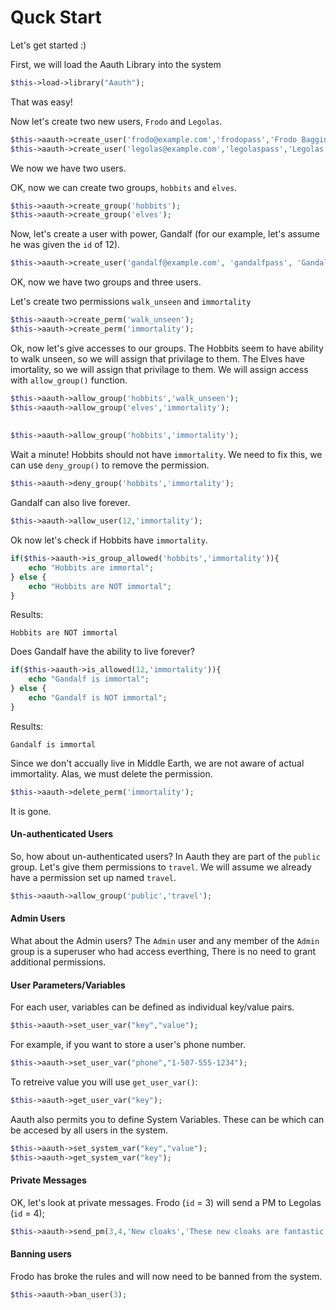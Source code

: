 # Quck Start

Let's get started :)

First, we will load the Aauth Library into the system
```php
$this->load->library("Aauth");
```

That was easy!

Now let's create two new users, `Frodo` and `Legolas`.

```php
$this->aauth->create_user('frodo@example.com','frodopass','Frodo Baggins');
$this->aauth->create_user('legolas@example.com','legolaspass','Legolas');
```
   
We now we have two users.

OK, now we can create two groups, `hobbits` and `elves`.
```php
$this->aauth->create_group('hobbits');
$this->aauth->create_group('elves');
```  

Now, let's create a user with power, Gandalf (for our example, let's assume he was given the `id` of 12).
```php
$this->aauth->create_user('gandalf@example.com', 'gandalfpass', 'Gandalf the Gray');
```  

OK, now we have two groups and three users.

Let's create two permissions `walk_unseen` and `immortality` 

```php
$this->aauth->create_perm('walk_unseen');
$this->aauth->create_perm('immortality');
```  

Ok, now let's give accesses to our groups.  The Hobbits seem to have ability to walk unseen, so we will assign that privilage to them. The Elves have imortality, so we will assign that privilage to them.
We will assign access with `allow_group()` function.

```php
$this->aauth->allow_group('hobbits','walk_unseen');
$this->aauth->allow_group('elves','immortality');
  
  
$this->aauth->allow_group('hobbits','immortality');
``` 

Wait a minute! Hobbits should not have `immortality`. We need to fix this, we can use `deny_group()` to remove the permission.

```php
$this->aauth->deny_group('hobbits','immortality');
``` 

Gandalf can also live forever.

```php
$this->aauth->allow_user(12,'immortality');
``` 

Ok now let's check if Hobbits have `immortality`.

```php
if($this->aauth->is_group_allowed('hobbits','immortality')){
	echo "Hobbits are immortal";
} else {
	echo "Hobbits are NOT immortal";
}
```
Results:
```
Hobbits are NOT immortal
```

Does Gandalf have the ability to live forever?

```php
if($this->aauth->is_allowed(12,'immortality')){
	echo "Gandalf is immortal";
} else {
	echo "Gandalf is NOT immortal";
}
``` 
Results:
```
Gandalf is immortal
```

Since we don't accually live in Middle Earth, we are not aware of actual immortality.  Alas, we must delete the permission.

```php
$this->aauth->delete_perm('immortality');
``` 
It is gone.

#### Un-authenticated Users

So, how about un-authenticated users?  In Aauth they are part of the `public` group. Let's give them permissions to `travel`.
We will assume we already have a permission set up named `travel`.

```php
$this->aauth->allow_group('public','travel');
``` 

#### Admin Users
What about the Admin users? The `Admin` user and any member of the `Admin` group is a superuser who had access everthing, There is no need to grant additional permissions.
  
#### User Parameters/Variables
For each user, variables can be defined as individual key/value pairs.

```php
$this->aauth->set_user_var("key","value");
``` 

For example, if you want to store a user's phone number.
```php
$this->aauth->set_user_var("phone","1-507-555-1234");
``` 

To retreive value you will use `get_user_var()`:
```php
$this->aauth->get_user_var("key");
``` 

Aauth also permits you to define System Variables.  These can be which can be accesed by all users in the system.
```php
$this->aauth->set_system_var("key","value");
$this->aauth->get_system_var("key");
``` 

#### Private Messages
OK, let's look at private messages. Frodo (`id` = 3) will send a PM to Legolas (`id` = 4);

```php
$this->aauth->send_pm(3,4,'New cloaks','These new cloaks are fantastic!')
``` 

#### Banning users

Frodo has broke the rules and will now need to be banned from the system.
```php
$this->aauth->ban_user(3);
``` 
